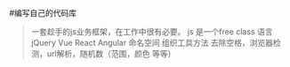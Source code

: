 #编写自己的代码库

> 一套趁手的js业务框架，在工作中很有必要。
> js 是一个free class 语言
  jQuery Vue React Angular
  命名空间 组织工具方法
  去除空格，浏览器检测，url解析，随机数（范围，颜色 等等）

